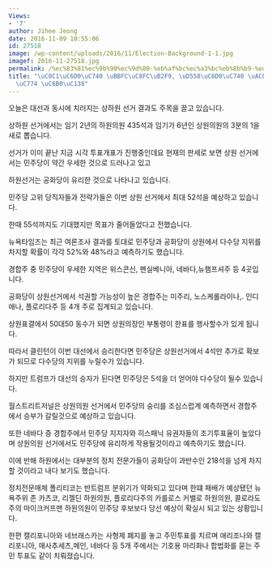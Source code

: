 ```yaml
---
Views:
- '7'
author: Jihee Jeong
date: 2016-11-09 10:55:06
id: 27518
image: /wp-content/uploads/2016/11/Election-Background-1-1.jpg
imagef: 2016-11-27518.jpg
permalink: /%ec%83%81%ec%9b%90%ec%9d%80-%eb%af%bc%ec%a3%bc%eb%8b%b9-%ed%95%98%ec%9b%90%ec%9d%80-%ea%b3%b5%ed%99%94%eb%8b%b9%ec%9d%b4-%ec%9a%b0%ec%84%b8/
title: "\uC0C1\uC6D0\uC740 \uBBFC\uC8FC\uB2F9, \uD558\uC6D0\uC740 \uACF5\uD654\uB2F9\
  \uC774 \uC6B0\uC138"
---
```


오늘은 대선과 동시에 치러지는 상하원 선거 결과도 주목을 끌고 있습니다.

상하원 선거에서는 임기 2년의 하원의원 435석과 임기가 6년인 상원의원의 3분의 1을 새로 뽑습니다.

선거가 이미 끝난 지금 시각 투표개표가 진행중인데요 현재의 판세로 보면 상원 선거에서는 민주당이 약간 우세한 것으로 드러나고 있고

하원선거는 공화당이 유리한 것으로 나타나고 있습니다.

민주당 고위 당직자들과 전략가들은 이번 상원 선거에서 최대 52석을 예상하고 있습니다.

한때 55석까지도 기대했지만 목표가 줄어들었다고 전했습니다.

뉴욕타임즈는 최근 여론조사 결과를 토대로 민주당과 공화당이 상원에서 다수당 지위를 차지할 확률이 각각 52%와 48%라고 예측하기도 했습니다.

경합주 중 민주당이 우세한 지역은 위스콘신, 펜실베니아, 네바다,뉴햄프셔주 등 4곳입니다.

공화당이 상원선거에서 석권할 가능성이 높은 경합주는 미주리, 노스케롤라이나,. 인디애나, 플로리다주 등 4개 주로 집계되고 있습니다.

상원표결에서 50대50 동수가 되면 상원의장인 부통령이 한표를 행사할수가 있게 됩니다.

따라서 클린턴이 이번 대선에서 승리한다면 민주당은 상원선거에서 4석만 추가로 확보가 되므로 다수당의 지위를 누릴수가 있습니다.

하지만 트럼프가 대선의 승자가 된다면 민주당은 5석을 더 얻어야 다수당이 될수 있습니다.

월스트리트저널은 상원의원 선거에서 민주당의 숭리를 조심스럽계 예측하면서 경합주에서 승부가 갈릴것으로 예상하고 있습니다.

또한 네바다 증 경합주에서 민주당 지지자와 히스패닉 유권자들의 조기투표율이 높았다며 상원의원 선거에서도 민주당에 유리하게 작용될것이라고 예측하기도 했습니다.

이에 반해 하원에서는 대부분의 정치 전문가들이 공화당이 과반수인 218석을 넘게 차지할 것이라고 내다 보기도 했습니다.

정치전문매체 폴리티코는 반트럼프 분위기가 약화되고 있다며 한떄 패배가 예상됐던 뉴욕주위 존 카츠코, 리젤딘 하원의원, 플로리다주의 카를로스 커밸로 하원의원, 콜로라도주의 마이크커프맨 하원의원이 민주당 후보보다 당선 예상이 확실시 되고 있는 상황입니다.

한편 캘리포니아와 네브래스카는 사형제 폐지를 놓고 주민투표를 치르며 애리조나와 캘리포니아, 매사추세츠,메인, 네바다 등 5개 주에서는 기호용 마리화나 합법화를 묻는 주민 투표도 같이 치뤄졌습니다.

&nbsp;